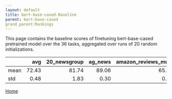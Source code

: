 ```yaml
---
layout: default
title: bert-base-cased-Baseline
parent: bert-base-cased
grand_parent:Rankings
---
```

This page contains the baseline scores of finetuning bert-base-cased pretrained model over the 36 tasks,
aggregated over runs of 20 random initializations.
<br>

|      |   avg |   20_newsgroup |   ag_news |   amazon_reviews_multi |   anli |   boolq |    cb |   cola |   copa |   dbpedia |   esnli |   financial_phrasebank |   imdb |   isear |   mnli |   mrpc |   multirc |   poem_sentiment |   qnli |   qqp |   rotten_tomatoes |   rte |   sst2 |   sst_5bins |   stsb |   trec_coarse |   trec_fine |   tweet_ev_emoji |   tweet_ev_emotion |   tweet_ev_hate |   tweet_ev_irony |   tweet_ev_offensive |   tweet_ev_sentiment |   wic |   wnli |   wsc |   yahoo_answers |
|:-----|------:|---------------:|----------:|-----------------------:|-------:|--------:|------:|-------:|-------:|----------:|--------:|-----------------------:|-------:|--------:|-------:|-------:|----------:|-----------------:|-------:|------:|------------------:|------:|-------:|------------:|-------:|--------------:|------------:|-----------------:|-------------------:|----------------:|-----------------:|---------------------:|---------------------:|------:|-------:|------:|----------------:|
| mean | 72.43 |          81.74 |     89.06 |                  65.71 |  46.57 |   68.27 | 63.48 |  81.85 |  52.15 |     78.77 |   89.64 |                  68.36 |  91.15 |   68.39 |  83.39 |  82.93 |     60.47 |            67.69 |  90.00 | 89.95 |             84.55 | 62.64 |  91.49 |       51.41 |  84.52 |         96.63 |       72.98 |            44.24 |              78.84 |           52.78 |            65.20 |                84.25 |                68.23 | 64.78 |  52.32 | 61.92 |           71.03 |
| std  |  0.48 |           1.83 |      0.30 |                   0.30 |   0.60 |    1.40 |  6.64 |   0.81 |   4.36 |      0.45 |    0.66 |                  14.40 |   0.18 |    1.71 |   0.24 |   2.32 |      1.18 |             2.58 |   0.63 |  0.33 |              0.40 |  2.17 |   0.42 |        0.69 |   0.61 |          0.69 |        1.72 |             0.76 |               1.07 |            1.45 |             2.00 |                 0.68 |                 0.67 |  2.04 |   6.02 |  5.62 |            0.33 |

[Home](Home)